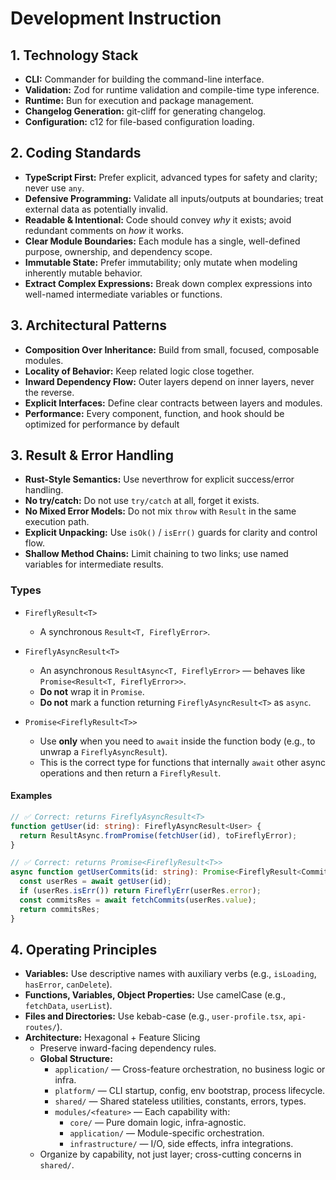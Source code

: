 # Development Instruction

## 1. Technology Stack

- **CLI:** Commander for building the command-line interface.
- **Validation:** Zod for runtime validation and compile-time type inference.
- **Runtime:** Bun for execution and package management.
- **Changelog Generation:** git-cliff for generating changelog.
- **Configuration:** c12 for file-based configuration loading.

## 2. Coding Standards

- **TypeScript First:** Prefer explicit, advanced types for safety and clarity; never use `any`.
- **Defensive Programming:** Validate all inputs/outputs at boundaries; treat external data as potentially invalid.
- **Readable & Intentional:** Code should convey *why* it exists; avoid redundant comments on *how* it works.
- **Clear Module Boundaries:** Each module has a single, well-defined purpose, ownership, and dependency scope.
- **Immutable State:** Prefer immutability; only mutate when modeling inherently mutable behavior.
- **Extract Complex Expressions:** Break down complex expressions into well-named intermediate variables or functions.

## 3. Architectural Patterns

- **Composition Over Inheritance:** Build from small, focused, composable modules.
- **Locality of Behavior:** Keep related logic close together.
- **Inward Dependency Flow:** Outer layers depend on inner layers, never the reverse.
- **Explicit Interfaces:** Define clear contracts between layers and modules.
- **Performance:** Every component, function, and hook should be optimized for performance by default

## 3. Result & Error Handling

- **Rust-Style Semantics:** Use neverthrow for explicit success/error handling.
- **No try/catch:** Do not use `try/catch` at all, forget it exists.
- **No Mixed Error Models:** Do not mix `throw` with `Result` in the same execution path.
- **Explicit Unpacking:** Use `isOk()` / `isErr()` guards for clarity and control flow.
- **Shallow Method Chains:** Limit chaining to two links; use named variables for intermediate results.

### Types

- `FireflyResult<T>`
  - A synchronous `Result<T, FireflyError>`.

- `FireflyAsyncResult<T>`
  - An asynchronous `ResultAsync<T, FireflyError>` — behaves like `Promise<Result<T, FireflyError>>`.
  - **Do not** wrap it in `Promise`.
  - **Do not** mark a function returning `FireflyAsyncResult<T>` as `async`.

- `Promise<FireflyResult<T>>`
  - Use **only** when you need to `await` inside the function body (e.g., to unwrap a `FireflyAsyncResult`).
  - This is the correct type for functions that internally `await` other async operations and then return a `FireflyResult`.

#### Examples

```ts
// ✅ Correct: returns FireflyAsyncResult<T>
function getUser(id: string): FireflyAsyncResult<User> {
  return ResultAsync.fromPromise(fetchUser(id), toFireflyError);
}

// ✅ Correct: returns Promise<FireflyResult<T>>
async function getUserCommits(id: string): Promise<FireflyResult<Commit[]>> {
  const userRes = await getUser(id);
  if (userRes.isErr()) return FireflyErr(userRes.error);
  const commitsRes = await fetchCommits(userRes.value);
  return commitsRes;
}
```

## 4. Operating Principles

- **Variables:** Use descriptive names with auxiliary verbs (e.g., `isLoading`, `hasError`, `canDelete`).
- **Functions, Variables, Object Properties:** Use camelCase (e.g., `fetchData`, `userList`).
- **Files and Directories:** Use kebab-case (e.g., `user-profile.tsx`, `api-routes/`).
- **Architecture:** Hexagonal + Feature Slicing
  - Preserve inward-facing dependency rules.
  - **Global Structure:**
    - `application/` — Cross-feature orchestration, no business logic or infra.
    - `platform/` — CLI startup, config, env bootstrap, process lifecycle.
    - `shared/` — Shared stateless utilities, constants, errors, types.
    - `modules/<feature>` — Each capability with:
      - `core/` — Pure domain logic, infra-agnostic.
      - `application/` — Module-specific orchestration.
      - `infrastructure/` — I/O, side effects, infra integrations.
  - Organize by capability, not just layer; cross-cutting concerns in `shared/`.
